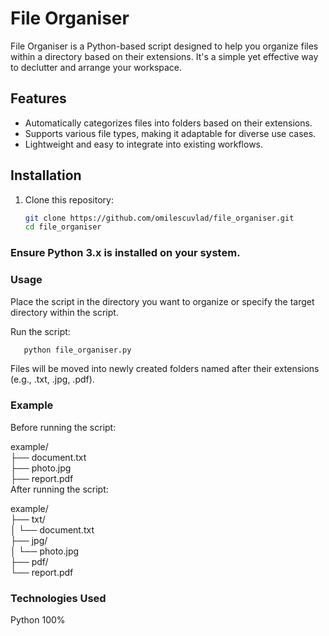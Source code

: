 # File Organiser

File Organiser is a Python-based script designed to help you organize files within a directory based on their extensions. It's a simple yet effective way to declutter and arrange your workspace.

## Features

- Automatically categorizes files into folders based on their extensions.
- Supports various file types, making it adaptable for diverse use cases.
- Lightweight and easy to integrate into existing workflows.

## Installation

1. Clone this repository:
   ```bash
   git clone https://github.com/omilescuvlad/file_organiser.git
   cd file_organiser
### Ensure Python 3.x is installed on your system.

### Usage
Place the script in the directory you want to organize or specify the target directory within the script.

Run the script:
```bash
   python file_organiser.py
```

Files will be moved into newly created folders named after their extensions (e.g., .txt, .jpg, .pdf).

### Example

Before running the script:

example/<br>
├── document.txt<br>
├── photo.jpg<br>
├── report.pdf<br>
After running the script:

example/<br>
├── txt/<br>
│   └── document.txt<br>
├── jpg/<br>
│   └── photo.jpg<br>
├── pdf/<br>
    └── report.pdf<br>
    
### Technologies Used
Python 100%


